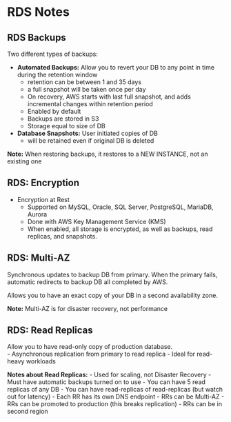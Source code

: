 # RDS Notes

## RDS Backups

Two different types of backups:
- **Automated Backups:** Allow you to revert your DB to any point in time during the retention window
    - retention can be between 1 and 35 days
    - a full snapshot will be taken once per day
    - On recovery, AWS starts with last full snapshot, and adds incremental changes within retention period
    - Enabled by default
    - Backups are stored in S3
    - Storage equal to size of DB
- **Database Snapshots:** User initiated copies of DB
    - will be retained even if original DB is deleted

**Note:** When restoring backups, it restores to a NEW INSTANCE, not an existing one

## RDS: Encryption

- Encryption at Rest
    - Supported on MySQL, Oracle, SQL Server, PostgreSQL, MariaDB, Aurora
    - Done with AWS Key Management Service (KMS)
    - When enabled, all storage is encrypted, as well as backups, read replicas, and snapshots.

## RDS: Multi-AZ

Synchronous updates to backup DB from primary.  When the primary fails, automatic redirects to backup DB all completed by AWS.

Allows you to have an exact copy of your DB in a second availability zone.

**Note:** Multi-AZ is for disaster recovery, not performance


## RDS: Read Replicas

Allow you to have read-only copy of production database.  
    - Asynchronous replication from primary to read replica
    - Ideal for read-heavy workloads

**Notes about Read Replicas:**
    - Used for scaling, not Disaster Recovery
    - Must have automatic backups turned on to use
    - You can have 5 read replicas of any DB
    - You can have read-replicas of read-replicas (but watch out for latency)
    - Each RR has its own DNS endpoint
    - RRs can be Multi-AZ
    - RRs can be promoted to production (this breaks replication)
    - RRs can be in second region